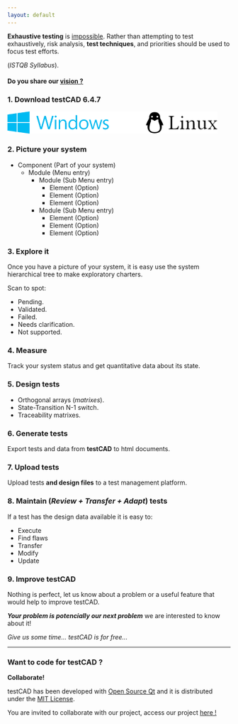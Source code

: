 ```yaml
---
layout: default
---
```


**Exhaustive testing** is [impossible](https://www.istqb.org/downloads/send/51-ctfl2018/208-ctfl-2018-syllabus.html). Rather than attempting to test exhaustively, risk analysis, **test techniques**, and priorities should be used to focus test efforts.

(_ISTQB Syllabus_).

#### Do you share our [vision ?](https://www.istqb.org/about-as/vision-mission.html)

### 1. Download testCAD 6.4.7


[![Windows](./assets/images/windows.png)](./bin/windows/testCAD32.6.4.6.zip)![spacer](./assets/images/spacer.png)[![Linux](./assets/images/linux.png)](./bin/linux/testCAD64.6.4.7.zip)


### 2. Picture your system

- Component (Part of your system)
  - Module (Menu entry)
    - Module (Sub Menu entry)
      - Element (Option)
      - Element (Option)
      - Element (Option)
    - Module (Sub Menu entry)
      - Element (Option)
      - Element (Option)
      - Element (Option)

### 3. Explore it
Once you have a picture of your system, it is easy use the system hierarchical tree to make exploratory charters.

Scan to spot:

*   Pending.
*   Validated.
*   Failed.
*   Needs clarification.
*   Not supported.

### 4. Measure
Track your system status and get quantitative data about its state.

### 5. Design tests

*   Orthogonal arrays (_matrixes_).
*   State-Transition N-1 switch.
*   Traceability matrixes.

### 6. Generate tests
Export tests and data from **testCAD** to html documents.

### 7. Upload tests
Upload tests **and design files** to a test management platform.

### 8. Maintain (_Review + Transfer + Adapt_) tests
If a test has the design data available it is easy to:

*  Execute
*  Find flaws
*  Transfer
*  Modify
*  Update

### 9. Improve testCAD
Nothing is perfect, let us know about a problem or a useful feature that would help to improve testCAD.

**_Your problem is potencially our next problem_** we are interested to know about it!

_Give us some time... testCAD is for free..._

* * *

### Want to code for testCAD ?
**Collaborate!**

testCAD has been developed with [Open Source Qt](https://www.qt.io/download) and it is distributed under the [MIT License](https://choosealicense.com/licenses/mit/).

You are invited to collaborate with our project, access our project [here !](https://github.com/HPInc/testcad)

